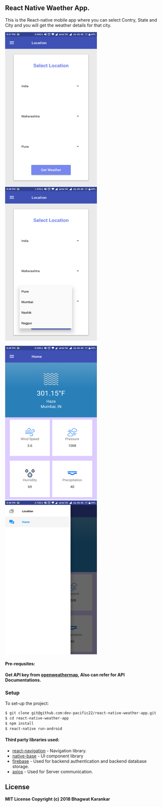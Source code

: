 ## React Native Waether App.

 This is the React-native mobile app where you can select Contry, State and City and you will get the weather details for that city.
<p float="left">
<img src="screenshots/Screenshot_2018-09-08-20-47-59-962_com.weatherapp.png" width="300" height="500">
<img src="screenshots/Screenshot_2018-09-08-20-48-08-144_com.weatherapp.png" width="300" height="500">
</p>
<p float="left">
<img src="screenshots/Screenshot_2018-09-08-20-48-53-556_com.weatherapp.png" width="300" height="500">
<img src="screenshots/Screenshot_2018-09-08-20-48-45-061_com.weatherapp.png" width="300" height="500">
</p>

#### Pre-requsites: 
 
**Get API key from [openweathermap](https://api.openweathermap.org/api), Also can refer for API Documentations.**

### Setup
To set-up the project: 
```sh
$ git clone git@github.com:dev-pacific22/react-native-weather-app.git
$ cd react-native-weather-app
$ npm install 
$ react-native run-android
```

#### Third party libraries used: 

* [react-navigation](https://reactnavigation.org/) - Navigation library.
* [native-base](http://nativebase.io) - UI component library
* [firebase](https://console.firebase.google.com) - Used for backend authentication and backend database storage.
* [axios](https://github.com/axios/axios) - Used for Server communication.




License
----
**MIT License**
**Copyright (c) 2018 Bhagwat Karankar**
